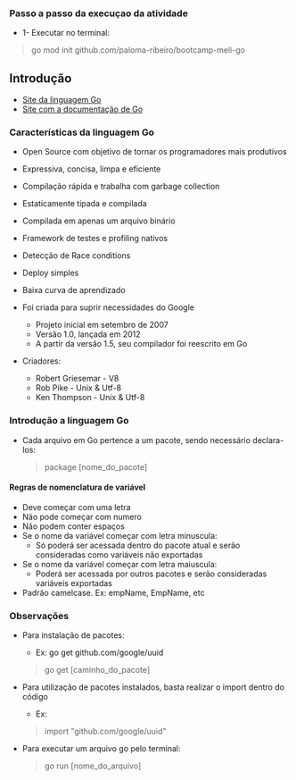 ### Passo a passo da execuçao da atividade

- 1- Executar no terminal:
> go mod init github.com/paloma-ribeiro/bootcamp-meli-go

## Introdução

- [Site da linguagem Go](https://golang.com)
- [Site com a documentação de Go](https://go.dev/doc/)

### Características da linguagem Go

- Open Source com objetivo de tornar os programadores mais produtivos
- Expressiva, concisa, limpa e eficiente
- Compilação rápida e trabalha com garbage collection
- Estaticamente tipada e compilada
- Compilada em apenas um arquivo binário
- Framework de testes e profiling nativos
- Detecção de Race conditions
- Deploy simples
- Baixa curva de aprendizado

- Foi criada para suprir necessidades do Google
    - Projeto inicial em setembro de 2007
    - Versão 1.0, lançada em 2012
    - A partir da versão 1.5, seu compilador foi reescrito em Go

- Criadores:
    - Robert Griesemar - V8
    - Rob Pike - Unix & Utf-8
    - Ken Thompson - Unix & Utf-8

### Introdução a linguagem Go

- Cada arquivo em Go pertence a um pacote, sendo necessário declara-los:
    > package [nome_do_pacote]

#### Regras de nomenclatura de variável

- Deve começar com uma letra
- Não pode começar com numero
- Não podem conter espaços
- Se o nome da variável começar com letra minuscula:
    - Só poderá ser acessada dentro do pacote atual e serão consideradas como variáveis não exportadas
- Se o nome da variável começar com letra maiuscula:
    - Poderá ser acessada por outros pacotes e serão consideradas variáveis exportadas
- Padrão camelcase. Ex: empName, EmpName, etc

### Observações

- Para instalação de pacotes:
    - Ex: go get github.com/google/uuid
    > go get [caminho_do_pacote]
    
- Para utilização de pacotes instalados, basta realizar o import dentro do código
    - Ex:
    > import "github.com/google/uuid"

- Para executar um arquivo go pelo terminal:
    > go run [nome_do_arquivo]